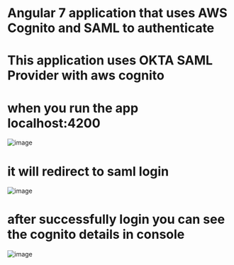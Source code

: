 # Angular 7 application that uses AWS Cognito and SAML to authenticate
# This application uses OKTA SAML Provider with aws cognito  
# when you run the app localhost:4200
![image](https://user-images.githubusercontent.com/26525621/77520675-906edd80-6ea7-11ea-923d-f11fcfb244db.png)

# it will redirect to saml login

![image](https://user-images.githubusercontent.com/26525621/77521408-a761ff80-6ea8-11ea-95da-06fca60aae67.png)

# after successfully login you can see the cognito details in console 

![image](https://user-images.githubusercontent.com/26525621/77521581-edb75e80-6ea8-11ea-8407-482f3fe6cb0c.png)



